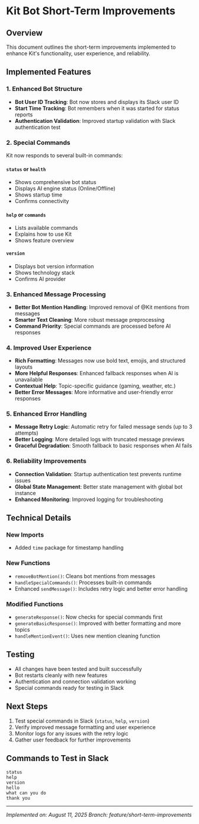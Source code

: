 # Kit Bot Short-Term Improvements

## Overview
This document outlines the short-term improvements implemented to enhance Kit's functionality, user experience, and reliability.

## Implemented Features

### 1. Enhanced Bot Structure
- **Bot User ID Tracking**: Bot now stores and displays its Slack user ID
- **Start Time Tracking**: Bot remembers when it was started for status reports
- **Authentication Validation**: Improved startup validation with Slack authentication test

### 2. Special Commands
Kit now responds to several built-in commands:

#### `status` or `health`
- Shows comprehensive bot status
- Displays AI engine status (Online/Offline)
- Shows startup time
- Confirms connectivity

#### `help` or `commands`
- Lists available commands
- Explains how to use Kit
- Shows feature overview

#### `version`
- Displays bot version information
- Shows technology stack
- Confirms AI provider

### 3. Enhanced Message Processing
- **Better Bot Mention Handling**: Improved removal of @Kit mentions from messages
- **Smarter Text Cleaning**: More robust message preprocessing
- **Command Priority**: Special commands are processed before AI responses

### 4. Improved User Experience
- **Rich Formatting**: Messages now use bold text, emojis, and structured layouts
- **More Helpful Responses**: Enhanced fallback responses when AI is unavailable
- **Contextual Help**: Topic-specific guidance (gaming, weather, etc.)
- **Better Error Messages**: More informative and user-friendly error responses

### 5. Enhanced Error Handling
- **Message Retry Logic**: Automatic retry for failed message sends (up to 3 attempts)
- **Better Logging**: More detailed logs with truncated message previews
- **Graceful Degradation**: Smooth fallback to basic responses when AI fails

### 6. Reliability Improvements
- **Connection Validation**: Startup authentication test prevents runtime issues
- **Global State Management**: Better state management with global bot instance
- **Enhanced Monitoring**: Improved logging for troubleshooting

## Technical Details

### New Imports
- Added `time` package for timestamp handling

### New Functions
- `removeBotMention()`: Cleans bot mentions from messages
- `handleSpecialCommands()`: Processes built-in commands
- Enhanced `sendMessage()`: Includes retry logic and better error handling

### Modified Functions
- `generateResponse()`: Now checks for special commands first
- `generateBasicResponse()`: Improved with better formatting and more topics
- `handleMentionEvent()`: Uses new mention cleaning function

## Testing
- All changes have been tested and built successfully
- Bot restarts cleanly with new features
- Authentication and connection validation working
- Special commands ready for testing in Slack

## Next Steps
1. Test special commands in Slack (`status`, `help`, `version`)
2. Verify improved message formatting and user experience
3. Monitor logs for any issues with the retry logic
4. Gather user feedback for further improvements

## Commands to Test in Slack
```
status
help
version
hello
what can you do
thank you
```

---
*Implemented on: August 11, 2025*
*Branch: feature/short-term-improvements*
